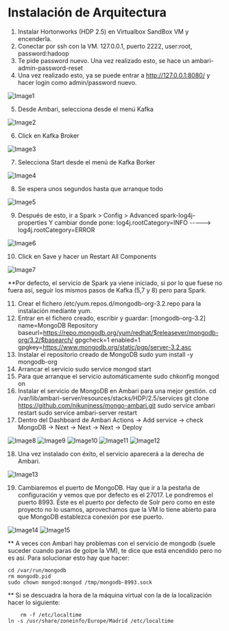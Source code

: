 
# Instalación de Arquitectura
1.	Instalar Hortonworks (HDP 2.5) en Virtualbox SandBox VM y encenderla.
2.	Conectar por ssh con la VM. 127.0.0.1, puerto 2222, user:root, password:hadoop
3.	Te pide password nuevo. Una vez realizado esto, se hace un ambari-admin-password-reset 
4.	Una vez realizado esto, ya se puede entrar a http://127.0.0.1:8080/ y hacer login como admin/password nuevo.

![Image1](https://github.com/GasteizTeEscucha/proyecto-final/blob/master/Arquitectura%20HDP2.5_Kafka_Spark_MongoDB/Ambari/ambari1.png)

5.	Desde Ambari, selecciona desde el menú Kafka

![Image2](https://github.com/GasteizTeEscucha/proyecto-final/blob/master/Arquitectura%20HDP2.5_Kafka_Spark_MongoDB/Ambari/ambari2.png)

6.	Click en Kafka Broker

![Image3](https://github.com/GasteizTeEscucha/proyecto-final/blob/master/Arquitectura%20HDP2.5_Kafka_Spark_MongoDB/Ambari/ambari3.png)

7.	Selecciona Start desde el menú de Kafka Borker

![Image4](https://github.com/GasteizTeEscucha/proyecto-final/blob/master/Arquitectura%20HDP2.5_Kafka_Spark_MongoDB/Ambari/ambari4.png)

8.	Se espera unos segundos hasta que arranque todo

![Image5](https://github.com/GasteizTeEscucha/proyecto-final/blob/master/Arquitectura%20HDP2.5_Kafka_Spark_MongoDB/Ambari/ambari5.png)

9.	Después de esto, ir a Spark > Config > Advanced spark-log4j-properties
Y cambiar donde pone:
log4j.rootCategory=INFO -----> log4j.rootCategory=ERROR


![Image6](https://github.com/GasteizTeEscucha/proyecto-final/blob/master/Arquitectura%20HDP2.5_Kafka_Spark_MongoDB/Ambari/ambari6.png)

10.	Click en Save y hacer un Restart All Components

![Image7](https://github.com/GasteizTeEscucha/proyecto-final/blob/master/Arquitectura%20HDP2.5_Kafka_Spark_MongoDB/Ambari/ambari7.png)

**Por defecto, el servicio de Spark ya viene iniciado, si por lo que fuese no fuera así, seguir los mismos pasos de Kafka (5,7 y 8) pero para Spark.

11.	Crear el fichero /etc/yum.repos.d/mongodb-org-3.2.repo para la instalación mediante yum.
12.	Entrar en el fichero creado, escribir y guardar:
[mongodb-org-3.2]
name=MongoDB Repository
baseurl=https://repo.mongodb.org/yum/redhat/$releasever/mongodb-org/3.2/$basearch/
gpgcheck=1
enabled=1
gpgkey=https://www.mongodb.org/static/pgp/server-3.2.asc
13.	Instalar el repositorio creado de MongoDB
sudo yum install -y mongodb-org
14.	Arrancar el servicio
sudo service mongod start
15.	Para que arranque el servicio automáticamente
sudo chkonfig mongod on
16.	Instalar el servicio de MongoDB en Ambari para una mejor gestión.
cd /var/lib/ambari-server/resources/stacks/HDP/2.5/services
git clone https://github.com/nikunjness/mongo-ambari.git
sudo service ambari restart
sudo service ambari-server restart
17.	Dentro del Dashboard de Ambari
Actions -> Add service -> check MongoDB -> Next -> Next -> Next -> Deploy


![Image8](https://github.com/GasteizTeEscucha/proyecto-final/blob/master/Arquitectura%20HDP2.5_Kafka_Spark_MongoDB/Ambari/ambari8.png)
![Image9](https://github.com/GasteizTeEscucha/proyecto-final/blob/master/Arquitectura%20HDP2.5_Kafka_Spark_MongoDB/Ambari/ambari9.png)
![Image10](https://github.com/GasteizTeEscucha/proyecto-final/blob/master/Arquitectura%20HDP2.5_Kafka_Spark_MongoDB/Ambari/ambari10.png)
![Image11](https://github.com/GasteizTeEscucha/proyecto-final/blob/master/Arquitectura%20HDP2.5_Kafka_Spark_MongoDB/Ambari/ambari11.png)
![Image12](https://github.com/GasteizTeEscucha/proyecto-final/blob/master/Arquitectura%20HDP2.5_Kafka_Spark_MongoDB/Ambari/ambari12.png)

18.	Una vez instalado con éxito, el servicio aparecerá a la derecha de Ambari.

![Image13](https://github.com/GasteizTeEscucha/proyecto-final/blob/master/Arquitectura%20HDP2.5_Kafka_Spark_MongoDB/Ambari/ambari13.png)

19.	Cambiaremos el puerto de MongoDB. Hay que ir a la pestaña de configuración y vemos que por defecto es el 27017. Le pondremos el puerto 8993. Éste es el puerto por defecto de Solr pero como en este proyecto no lo usamos, aprovechamos que la VM lo tiene abierto para que MongoDB establezca conexión por ese puerto.

![Image14](https://github.com/GasteizTeEscucha/proyecto-final/blob/master/Arquitectura%20HDP2.5_Kafka_Spark_MongoDB/Ambari/ambari14.png)
![Image15](https://github.com/GasteizTeEscucha/proyecto-final/blob/master/Arquitectura%20HDP2.5_Kafka_Spark_MongoDB/Ambari/ambari15.png)

** A veces con Ambari hay problemas con el servicio de mongodb (suele suceder cuando paras de golpe la VM), te dice que está encendido pero no es así. Para solucionar esto hay que hacer:

	cd /var/run/mongodb
	rm mongodb.pid
	sudo chown mongod:mongod /tmp/mongodb-8993.sock

** Si se descuadra la hora de la máquina virtual con la de la localización hacer lo siguiente:

        rm -f /etc/localtime
	ln -s /usr/share/zoneinfo/Europe/Madrid /etc/localtime
